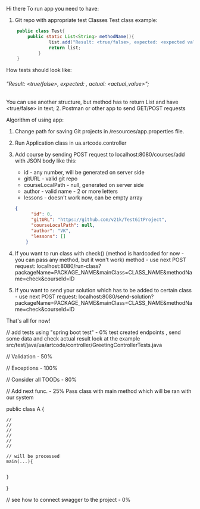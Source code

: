 Hi there
To run app you need to have:
1. Git repo with appropriate test Classes
Test class example:
```java
    public class Test{
        public static List<String> methodName(){
                list.add("Result: <true/false>, expected: <expected value>, actual: <actual_value>");
                return list;
            }   
    }
```

    
How tests should look like:
###### "Result: <true/false>, expected: <expected value>, actual: <actual_value>";
    
You can use another structure, but method has to return List<String>
and have <true/false> in text;
2. Postman or other app to send GET/POST requests

Algorithm of using app:
1. Change path for saving Git projects in /resources/app.properties file.
2. Run Application class in ua.artcode.controller
3. Add course by sending POST request to localhost:8080/courses/add with JSON body like this:
     * id - any number, will be generated on server side
     * gitURL - valid git repo
     * courseLocalPath - null, generated on server side
     * author - valid name - 2 or more letters
     * lessons - doesn't work now, can be empty array
    ```json
    {
          "id": 0, 
          "gitURL": "https://github.com/v21k/TestGitProject", 
          "courseLocalPath": null, 
          "author": "VK", 
          "lessons": [] 
        }
     ```
4. If you want to run class with check() (method is hardcoded for now - you
can pass any method, but it won't work) method - use next POST request:
localhost:8080/run-class?packageName=PACKAGE_NAME&mainClass=CLASS_NAME&methodName=check&courseId=ID

5. If you want to send your solution which has to be added to certain class - use next POST request:
localhost:8080/send-solution?packageName=PACKAGE_NAME&mainClass=CLASS_NAME&methodName=check&courseId=ID
    
That's all for now!
  
// add tests using "spring boot test" - 0%
    test created endpoints , send some data and check actual result
    look at the example src/test/java/ua/artcode/controller/GreetingControllerTests.java
    
    
// Validation - 50%

// Exceptions - 100%

// Consider all TOODs - 80%

// Add next func. - 25%
Pass class with main method which will be ran with our system

public class A {

    //
    //
    // 
    //
    //
    //

    // will be processed
    main(...){
        
    
    }



}


// see how to connect swagger to the project - 0%